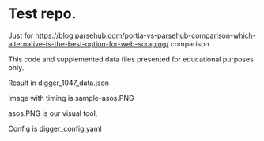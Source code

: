 # Test repo.

Just for https://blog.parsehub.com/portia-vs-parsehub-comparison-which-alternative-is-the-best-option-for-web-scraping/ comparison.

This code and supplemented data files presented for educational purposes only.

Result in digger_1047_data.json

Image with timing is sample-asos.PNG

asos.PNG is our visual tool.

Config is digger_config.yaml
